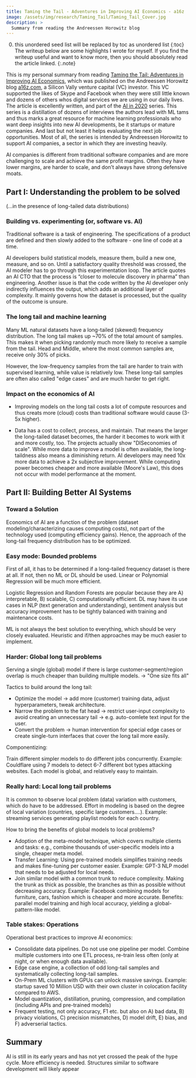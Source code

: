 ```yaml
---
title: Taming the Tail - Adventures in Improving AI Economics - a16z
image: /assets/img/research/Taming_Tail/Taming_Tail_Cover.jpg
description: > 
  Summary from reading the Andreessen Horowitz blog
---
```


0. this unordered seed list will be replaced by toc as unordered list
{:toc}
The writeup below are some highlights I wrote for myself. If you find the writeup useful and want to know more, then you should absolutely read the article linked.
{:.note}

This is my personal summary from reading <a href="https://a16z.com/2020/08/12/taming-the-tail-adventures-in-improving-ai-economics/" target="_blank">Taming the Tail: Adventures in Improving AI Economics</a>, which was published on the Andreessen Horowitz blog <a href="https://a16z.com/" target="_blank">a16z.com</a>, a Silicon Vally venture capital (VC) investor. This VC supported the likes of Skype and Facebook when they were still little known and dozens of others whos digital services we are using in our daily lives.
The article is excellently written, and part of the <a href="https://a16z.com/2020/12/17/ai-in-2020/" target="_blank">AI in 2020</a> series. This series is a distillation of dozens of interviews the authors lead with ML tams and thus marks a great resource for machine learning professionals who want deep insights into new AI developments, be it startups or mature companies. And last but not least it helps evaluating the next job opportunities. Most of all, the series is intended by Andreessen Horowitz to support AI companies, a sector in which they are investing heavily.

AI companies is different from traditional software companies and are more challenging to scale and achieve the same profit margins. Often they have lower margins, are harder to scale, and don’t always have strong defensive moats.


## Part I: Understanding the problem to be solved
(...in the presence of long-tailed data distributions)

### Building vs. experimenting (or, software vs. AI)

Traditional software is a task of engineering. The specifications of a product are defined and then slowly added to the software - one line of code at a time.

AI developers build statistical models, measure them, build a new one, measure, and so on. Until a satisfactory quality threshold was crossed, the AI modeler has to go through this experimentation loop. The article quotes an AI CTO that the process is “closer to molecule discovery in pharma” than engineering. Another issue is that the code written by the AI developer only indirectly influences the output, which adds an additional layer of complexity. It mainly governs how the dataset is processed, but the quality of the outcome is unsure.

### The long tail and machine learning

Many ML natural datasets have a long-tailed (skewed) frequency distribution. The long tail makes up ~70% of the total amount of samples. This makes it when picking randomly much more likely to receive a sample from the tail. Head and Middle, where the most common samples are, receive only 30% of picks.

However, the low-frequency samples from the tail are harder to train with supervised learning, while value is relatively low. These long-tail samples are often also called "edge cases" and are much harder to get right.

### Impact on the economics of AI

- Improving models on the long tail costs a lot of compute resources and thus creats more (cloud) costs than traditional software would cause (3-5x higher).

- Data has a cost to collect, process, and maintain. That means the larger the long-tailed dataset becomes, the harder it becomes to work with it and more costly, too. The projects actually show "DISeconomies of scale". While more data  to improve a model is often available, the long-taildness also means a diminishing return. AI developers may need 10x more data to achieve a 2x subjective improvement. While computing power becomes cheaper and more available (Moore's Law), this does not occur with model performance at the moment.



## Part II: Building Better AI Systems

### Toward a Solution

Economics of AI are a function of the problem (dataset modeling/characterizing causes computing costs), not part of the technology used (computing efficiency gains). Hence, the approach of the long-tail frequency distribution has to be optimized.

### Easy mode: Bounded problems

First of all, it has to be determined if a long-tailed frequency dataset is there at all. If not, then no ML or DL should be used. Linear or Polynomial Regression will be much more efficient.

Logistic Regression and Random Forests are popular because they are A) interpretable, B) scalable, C) computationally efficient. DL may have its use cases in NLP (text generation and understanding), sentiment analysis but accuracy improvement has to be tightly balanced with training and maintenance costs.

ML is not always the best solution to everything, which should be very closely evaluated. Heuristic and if/then approaches may be much easier to implement.

### Harder: Global long tail problems

Serving a single (global) model if there is large customer-segment/region overlap is much cheaper than building multiple models. -> "One size fits all"

Tactics to build around the long tail:

- Optimize the model -> add more (customer) training data, adjust hyperparameters, tweak architecture.
- Narrow the problem to the fat head -> restrict user-input complexity to avoid creating an unnecessary tail -> e.g. auto-comlete text input for the user.
- Convert the problem -> human intervention for special edge cases or create single-turn interfaces that cover the long tail more easily.

Componentizing:

Train different simpler models to do different jobs concurrently. Example: Couldflare using 7 models to detect 6-7 different bot types attacking websites. Each model is global, and relatively easy to maintain.

### Really hard: Local long tail problems

It is common to observe local problem (data) variation with customers, which do have to be addressed. Effort in modeling is based on the degree of local variation (countries, specific large customers....). Example: streaming services generating playlist models for each country.

How to bring the benefits of global models to local problems?

- Adoption of the meta-model technique, which covers multiple clients and tasks: e.g., combine thousands of user-specific models into a single, cheaper meta model.
- Transfer Learning: Using pre-trained models simplifies training needs and makes fine-tuning per customer easier. Example: GPT-3 NLP model that needs to be adjusted for local needs.
- Join similar model with a common trunk to reduce complexity. Making the trunk as thick as possible, the branches as thin as possible without decreasing accuracy. Example: Facebook combining models for furniture, cars, fashion which is cheaper and more accurate. Benefits: parallel model training and high local accuracy, yielding a global-pattern-like model.

### Table stakes: Operations
Operational best practices to improve AI economics:
- Consolidate data pipelines. Do not use one pipeline per model. Combine multiple customers into one ETL process, re-train less often (only at night, or when enough data available).
- Edge case engine, a collection of odd long-tail samples and systematically collecting long-tail samples.
- On-Prem ML clusters with GPUs can unlock massive savings. Example: startup saved 10 Million USD with their own cluster in colocation facility compared to AWS.
- Model quantization, distillation, pruning, compression, and compilation (including APIs and pre-trained models)
- Frequent testing, not only accuracy, F1 etc. but also on A) bad data, B) privacy violations, C) precision mismatches, D) model drift, E) bias, and F) adverserial tactics.


## Summary
AI is still in its early years and has not yet crossed the peak of the hype cycle. More efficiency is needed. Structures similar to software development will likely appear